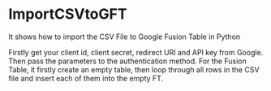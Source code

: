 ImportCSVtoGFT
==============

It shows how to import the CSV File to Google Fusion Table in Python

Firstly get your client id, client secret, redirect URI and API key from Google. Then pass the parameters to the authentication method. For the Fusion Table, it firstly create an empty table, then loop through all rows in the CSV file and insert each of them into the empty FT.
